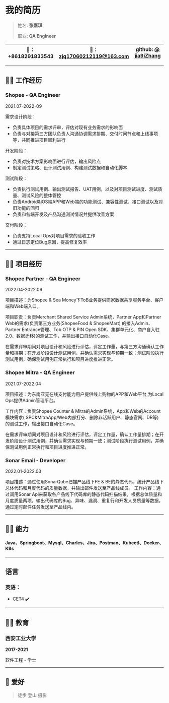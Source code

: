 # **我的简历**

> 姓名: **张嘉琪**
>
>职业: **QA Engineer**

| 📱：+8618291833543 | 📮：zjq17060212119@163.com | github: [@ jia9iZhang](https://github.com/jia9iZhang) |
| ----------------- | ------------------------- | ----------------------------------------------------- |

------

## 👨‍💻‍ 工作经历

### **Shopee - QA** Engineer

2021.07-2022-09

需求设计阶段：

- 负责具体项目的需求评审，评估对现有业务需求的影响面
- 负责与对接第三方团队负责人沟通协调需求排期、交付时间节点和上线事项等，共同推进项目顺利进行

开发阶段：

- 负责对技术方案影响面进行评估，输出风险点
- 制定测试策略、设计测试用例、构建测试数据和自动化脚本

测试阶段：

- 负责执行测试用例、输出测试报告、UAT用例，以及对项目测试进度、测试质量、测试风险的整体管控
- 负责Android&iOS端APP和Web端的功能测试、兼容性测试、接口测试以及对旧功能的回归
- 负责和各端开发及产品沟通测试情况并提供改善方案

交付阶段：

- 负责支持Local Ops对项目需求的验收工作
- 通过日志定位Bug原因，提高修复效率

------

## 👨‍💻‍ 项目经历

### Shopee Partner - QA Engineer

2022.04-2022.09

项目描述：为Shopee & Sea Money下ToB业务提供商家数据共享服务平台、客户端和Web端入口。

项目职责：负责Merchant Shared Service Admin系统，Partner App和Partner Web的需求(负责第三方业务(ShopeeFood & ShopeeMart)
的接入Admin、Partner Entrance管理、Tob OTP & PIN Open SDK、集群单元化、商户自入驻2.0、数据迁移)的测试工作，并输出接口自动化Case。

在需求评审期间对项目设计和风险进行评估，评定工作量，与第三方沟通确认工作量和排期；在开发阶段设计测试用例，并确认需求实现与预期一致；测试阶段执行测试用例，确保测试用例正常执行和项目进度推进正常。

### Shopee Mitra - QA Engineer

2021.07-2022.04

项目描述：为东南亚无在线支付能力用户提供线上购物的APP和Web平台,为Local Ops提供Admin管理平台。

工作内容：负责Shopee Counter & Mitra的Admin系统，App和Web的Account模块需求( SPC&MitraApp/Web内部打分、删除非活跃用户、静态官网、DR等)
的测试工作，输出接口自动化Case。

在需求评审期间对项目设计和风险进行评估，评定工作量，确认工作量排期；在开发阶段设计测试用例，并确认需求实现与预期一致；测试阶段执行测试用例，并确保测试用例正常执行和项目进度推进正常。

### Sonar Email - Developer

2022.01-2022.03

项目描述：通过使用SonarQube扫描产品线下FE & BE的静态代码，统计产品线下总体代码和月度代码的质量数据，并输出邮件发送至产品线成员。
工作内容：通过调用Sonar Api来获取各产品线下代码库的静态代码扫描结果，根据总体质量和月度质量两项，输出代码库的Bug、异味、漏洞、重复行和开发人员质量等数据，通过定时邮件任务发送至产品线内。

------

## 👨‍💻‍ 能力

#### Java、Springboot、Mysql、Charles、Jira、Postman、Kubectl、Docker、K8s

------

## 语言

### 英语：

- CET4 ✔️

------

## 👨‍🎓 教育

### 西安工业大学

**2017-2021**

软件工程 - 学士

------

## 🤪 爱好

> 徒步
> 登山
> 摄影